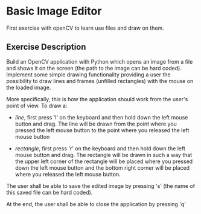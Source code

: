 # Basic Image Editor

First exercise with openCV to learn use files and draw on them. 


## Exercise Description

Build an OpenCV application with Python which opens an image from a file and shows it on the screen (the path to the image can be hard coded). Implement some simple drawing functionality providing a user the possibility to draw lines and frames (unfilled rectangles) with the mouse on the loaded image.

More specifically, this is how the application should work from the user's point of view. To draw a:

* *line*, first press 'l' on the keyboard and then hold down the left mouse button and drag. The line will be drawn from the point where you pressed the left mouse button to the point where you released the left mouse button

* *rectangle*, first press 'r' on the keyboard and then hold down the left mouse button and drag. The rectangle will be drawn in such a way that the upper left corner of the rectangle will be placed where you pressed down the left mouse button and the bottom right corner will be placed where you released the left mouse button.
 
The user shall be able to save the edited image by pressing 's' (the name of this saved file can be hard coded).


At the end, the user shall be able to close the application by pressing 'q'
